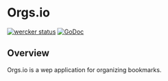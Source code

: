 # Orgs.io

[![wercker status](https://app.wercker.com/status/32354e39b33ea36e431f65dad2ea0752/m "wercker status")](https://app.wercker.com/project/bykey/32354e39b33ea36e431f65dad2ea0752)
[![GoDoc](https://godoc.org/github.com/yosssi/orgs.io?status.svg)](https://godoc.org/github.com/yosssi/orgs.io)

## Overview

Orgs.io is a wep application for organizing bookmarks.
